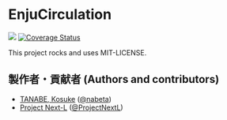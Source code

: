 # EnjuCirculation
![](https://github.com/next-l/enju_circulation/workflows/Ruby/badge.svg?branch=2.x)
[![Coverage Status](https://coveralls.io/repos/github/next-l/enju_circulation/badge.svg?branch=2.x)](https://coveralls.io/github/next-l/enju_circulation?branch=2.x)

This project rocks and uses MIT-LICENSE.

## 製作者・貢献者 (Authors and contributors)
* [TANABE, Kosuke](https://github.com/nabeta) ([@nabeta](https://twitter.com/nabeta))
* [Project Next-L](https://www.next-l.jp) ([@ProjectNextL](https://twitter.com/ProjectNextL))
